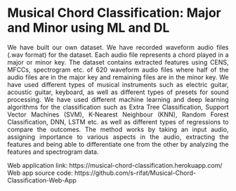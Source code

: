 # Musical Chord Classification: Major and Minor using ML and DL
<p align="justify" >
We have built our own dataset. We have recorded waveform audio files (.wav format) for the dataset.
Each audio file represents a chord played in a major or minor key. The dataset contains
extracted features using CENS, MFCCs, spectrogram etc. of 620 waveform audio
files where half of the audio files are in the major key and remaining files are in the
minor key. We have used different types of musical instruments such as electric guitar,
acoustic guitar, keyboard, as well as different types of presets for sound processing. We
have used different machine learning and deep learning algorithms for the classification such as Extra Tree
Classification, Support Vector Machines (SVM), K-Nearest Neighbour (KNN), Random
Forest Classification, DNN, LSTM etc. as well as different types of regressions to compare the outcomes.
The method works by taking an input audio, assigning importance to various
aspects in the audio, extracting the features and being able to differentiate one from
the other by analyzing the features and spectrogram data.
</p>
Web application link: https://musical-chord-classification.herokuapp.com/
Web app source code: https://github.com/s-rifat/Musical-Chord-Classification-Web-App
